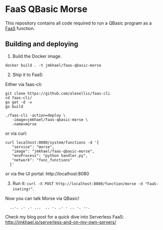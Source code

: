# FaaS QBasic Morse

This repository contains all code required to run a QBasic program as a [FaaS](https://github.com/alexellis/faas) function.

## Building and deploying

1. Build the Docker image.

```
docker build . -t jmkhael/faas-qbasic-morse
```

2. Ship it to FaaS:

Either via faas-cli:

```
git clone https://github.com/alexellis/faas-cli
cd faas-cli/
go get -d -v
go build

./faas-cli -action=deploy \
   -image=jmkhael/faas-qbasic-morse \
   -name=morse
```

or via curl:

```
curl localhost:8080/system/functions -d '{
   "service": "morse",
   "image": "jmkhael/faas-qbasic-morse",
   "envProcess": "python handler.py",
   "network": "func_functions"
  }'
```
or via the UI portal: http://localhost:8080

3. Run it: `curl -X POST http://localhost:8080/function/morse -d "FaaS-inating!"`.

Now you can talk Morse via QBasic!

```
  ..-. .- .- ...  .. -. .- - .. -. --.
```

Check my blog post for a quick dive into Serverless FaaS:
http://jmkhael.io/serverless-and-on-my-own-servers/
